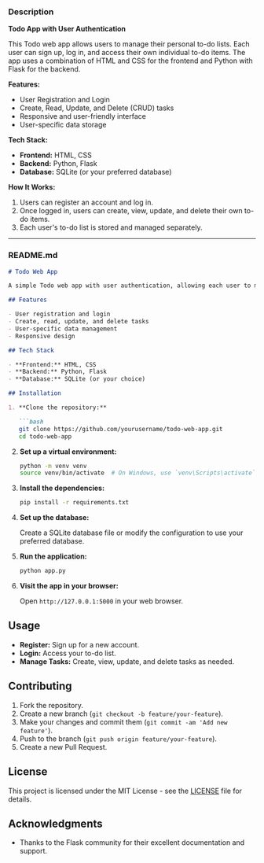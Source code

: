### Description

**Todo App with User Authentication**

This Todo web app allows users to manage their personal to-do lists. Each user can sign up, log in, and access their own individual to-do items. The app uses a combination of HTML and CSS for the frontend and Python with Flask for the backend.

**Features:**
- User Registration and Login
- Create, Read, Update, and Delete (CRUD) tasks
- Responsive and user-friendly interface
- User-specific data storage

**Tech Stack:**
- **Frontend:** HTML, CSS
- **Backend:** Python, Flask
- **Database:** SQLite (or your preferred database)

**How It Works:**
1. Users can register an account and log in.
2. Once logged in, users can create, view, update, and delete their own to-do items.
3. Each user's to-do list is stored and managed separately.

---

### README.md

```markdown
# Todo Web App

A simple Todo web app with user authentication, allowing each user to manage their own personal to-do list. Built using HTML, CSS, and Python with Flask.

## Features

- User registration and login
- Create, read, update, and delete tasks
- User-specific data management
- Responsive design

## Tech Stack

- **Frontend:** HTML, CSS
- **Backend:** Python, Flask
- **Database:** SQLite (or your choice)

## Installation

1. **Clone the repository:**

   ```bash
   git clone https://github.com/yourusername/todo-web-app.git
   cd todo-web-app
   ```

2. **Set up a virtual environment:**

   ```bash
   python -m venv venv
   source venv/bin/activate  # On Windows, use `venv\Scripts\activate`
   ```

3. **Install the dependencies:**

   ```bash
   pip install -r requirements.txt
   ```

4. **Set up the database:**

   Create a SQLite database file or modify the configuration to use your preferred database.

5. **Run the application:**

   ```bash
   python app.py
   ```

6. **Visit the app in your browser:**

   Open `http://127.0.0.1:5000` in your web browser.

## Usage

- **Register:** Sign up for a new account.
- **Login:** Access your to-do list.
- **Manage Tasks:** Create, view, update, and delete tasks as needed.

## Contributing

1. Fork the repository.
2. Create a new branch (`git checkout -b feature/your-feature`).
3. Make your changes and commit them (`git commit -am 'Add new feature'`).
4. Push to the branch (`git push origin feature/your-feature`).
5. Create a new Pull Request.

## License

This project is licensed under the MIT License - see the [LICENSE](LICENSE) file for details.

## Acknowledgments

- Thanks to the Flask community for their excellent documentation and support.

